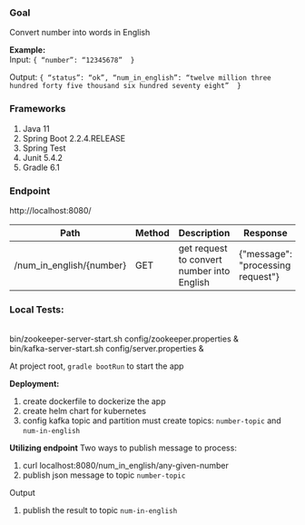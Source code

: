 ### Goal
Convert number into words in English

**Example:**<br/>
Input: 
`
{
    “number”: “12345678” 
}
`

Output:
`
{
    “status”: “ok”,
    “num_in_english”: “twelve million three hundred forty five thousand six hundred seventy eight” 
}
`

### Frameworks

1. Java 11
2. Spring Boot 2.2.4.RELEASE
3. Spring Test
4. Junit 5.4.2
5. Gradle 6.1

### Endpoint

http://localhost:8080/

| Path                     | Method | Description                                | Response                     |
|--------------------------|--------|--------------------------------------------|------------------------------|
| /num_in_english/{number} | GET    | get request to convert number into English | {"message": "processing request"}


### Local Tests:
<br/>bin/zookeeper-server-start.sh config/zookeeper.properties &
<br/>bin/kafka-server-start.sh config/server.properties &

At project root, `gradle bootRun` to start the app


**Deployment:**
1. create dockerfile to dockerize the app
2. create helm chart for kubernetes
3. config kafka topic and partition
must create topics: `number-topic` and `num-in-english`

**Utilizing endpoint**
Two ways to publish message to process:
1. curl localhost:8080/num_in_english/any-given-number
2. publish json message to topic `number-topic`

Output
1. publish the result to topic `num-in-english`